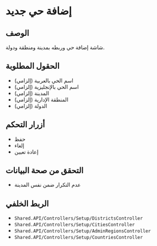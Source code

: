 # إضافة حي جديد

## الوصف
شاشة إضافة حي وربطه بمدينة ومنطقة ودولة.

## الحقول المطلوبة
- اسم الحي بالعربية (إلزامي)
- اسم الحي بالإنجليزية (إلزامي)
- المدينة (إلزامي)
- المنطقة الإدارية (إلزامي)
- الدولة (إلزامي)

## أزرار التحكم
- حفظ
- إلغاء
- إعادة تعيين

## التحقق من صحة البيانات
- عدم التكرار ضمن نفس المدينة

## الربط الخلفي
- `Shared.API/Controllers/Setup/DistrictsController`
- `Shared.API/Controllers/Setup/CitiesController`
- `Shared.API/Controllers/Setup/AdminRegionsController`
- `Shared.API/Controllers/Setup/CountriesController`
